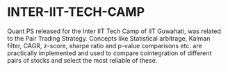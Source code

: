 # INTER-IIT-TECH-CAMP
Quant PS released for the Inter IIT Tech Camp of IIT Guwahati, was related to the Pair Trading Strategy. Concepts like Statistical arbitrage, Kalman filter, CAGR, z-score, sharpe ratio and p-value comparisons etc. are practically implemented and used to compare cointegration of different pairs of stocks and select the most reliable of these.
